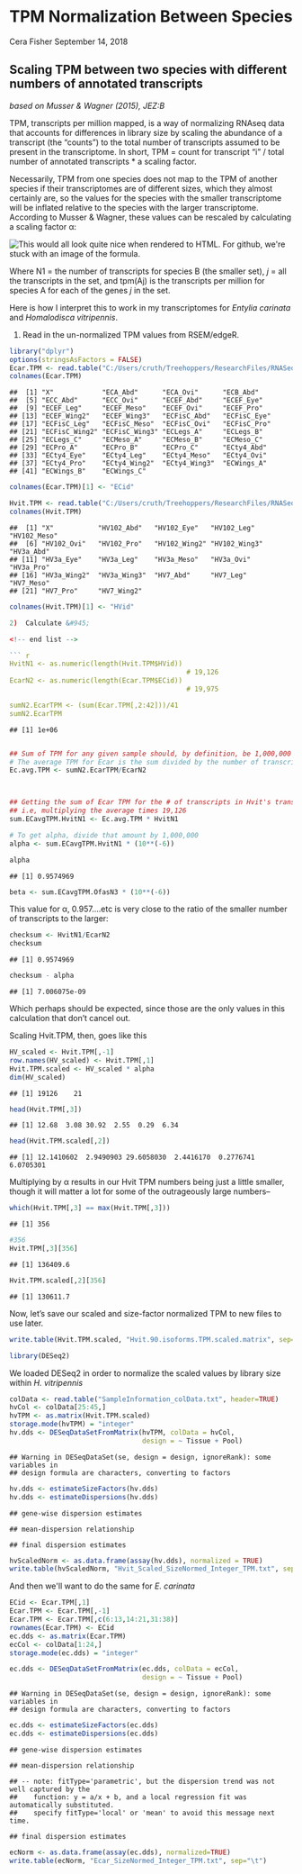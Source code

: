 TPM Normalization Between Species
================
Cera Fisher
September 14, 2018

## Scaling TPM between two species with different numbers of annotated transcripts

*based on Musser & Wagner (2015), JEZ:B*

TPM, transcripts per million mapped, is a way of normalizing RNAseq data
that accounts for differences in library size by scaling the abundance
of a transcript (the “counts”) to the total number of transcripts
assumed to be present in the transcriptome. In short, TPM = count for
transcript “i” / total number of annotated transcripts \* a scaling
factor.

Necessarily, TPM from one species does not map to the TPM of another
species if their transcriptomes are of different sizes, which they
almost certainly are, so the values for the species with the smaller
transcriptome will be inflated relative to the species with the larger
transcriptome. According to Musser & Wagner, these values can be
rescaled by calculating a scaling factor &#945;:



![This would all look quite nice when rendered to HTML. For github, 
we're stuck with an image of the formula.](https://i.imgur.com/yDpZjwm.png)

Where N1 = the number of transcripts for species B (the smaller set),
*j* = all the transcripts in the set, and tpm(Aj) is the transcripts per
million for species A for each of the genes *j* in the set.

Here is how I interpret this to work in my transcriptomes for *Entylia
carinata* and *Homalodisca vitripennis*.

1)  Read in the un-normalized TPM values from RSEM/edgeR.

<!-- end list -->

``` r
library("dplyr")
options(stringsAsFactors = FALSE)
Ecar.TPM <- read.table("C:/Users/cruth/Treehoppers/ResearchFiles/RNASeq/GeneExpression_2018/Annotation/ECEF_Refined.isoforms.TPM.not_cross_norm", sep="\t", header=TRUE)
colnames(Ecar.TPM)
```

    ##  [1] "X"            "ECA_Abd"      "ECA_Ovi"      "ECB_Abd"     
    ##  [5] "ECC_Abd"      "ECC_Ovi"      "ECEF_Abd"     "ECEF_Eye"    
    ##  [9] "ECEF_Leg"     "ECEF_Meso"    "ECEF_Ovi"     "ECEF_Pro"    
    ## [13] "ECEF_Wing2"   "ECEF_Wing3"   "ECFisC_Abd"   "ECFisC_Eye"  
    ## [17] "ECFisC_Leg"   "ECFisC_Meso"  "ECFisC_Ovi"   "ECFisC_Pro"  
    ## [21] "ECFisC_Wing2" "ECFisC_Wing3" "ECLegs_A"     "ECLegs_B"    
    ## [25] "ECLegs_C"     "ECMeso_A"     "ECMeso_B"     "ECMeso_C"    
    ## [29] "ECPro_A"      "ECPro_B"      "ECPro_C"      "ECty4_Abd"   
    ## [33] "ECty4_Eye"    "ECty4_Leg"    "ECty4_Meso"   "ECty4_Ovi"   
    ## [37] "ECty4_Pro"    "ECty4_Wing2"  "ECty4_Wing3"  "ECWings_A"   
    ## [41] "ECWings_B"    "ECWings_C"

``` r
colnames(Ecar.TPM)[1] <- "ECid"

Hvit.TPM <- read.table("C:/Users/cruth/Treehoppers/ResearchFiles/RNASeq/GeneExpression_2018/Annotation/HV_Refined.isoform.TPM.not_cross_norm", sep="\t", header=TRUE)
colnames(Hvit.TPM)
```

    ##  [1] "X"           "HV102_Abd"   "HV102_Eye"   "HV102_Leg"   "HV102_Meso" 
    ##  [6] "HV102_Ovi"   "HV102_Pro"   "HV102_Wing2" "HV102_Wing3" "HV3a_Abd"   
    ## [11] "HV3a_Eye"    "HV3a_Leg"    "HV3a_Meso"   "HV3a_Ovi"    "HV3a_Pro"   
    ## [16] "HV3a_Wing2"  "HV3a_Wing3"  "HV7_Abd"     "HV7_Leg"     "HV7_Meso"   
    ## [21] "HV7_Pro"     "HV7_Wing2"

``` r
colnames(Hvit.TPM)[1] <- "HVid"

2)  Calculate &#945;

<!-- end list -->

``` r
HvitN1 <- as.numeric(length(Hvit.TPM$HVid))
                                            # 19,126
EcarN2 <- as.numeric(length(Ecar.TPM$ECid))
                                            # 19,975

sumN2.EcarTPM <- (sum(Ecar.TPM[,2:42]))/41
sumN2.EcarTPM
```

    ## [1] 1e+06

``` r

## Sum of TPM for any given sample should, by definition, be 1,000,000
# The average TPM for Ecar is the sum divided by the number of transcripts. 
Ec.avg.TPM <- sumN2.EcarTPM/EcarN2



## Getting the sum of Ecar TPM for the # of transcripts in Hvit's transcriptome
## i.e, multiplying the average times 19,126
sum.ECavgTPM.HvitN1 <- Ec.avg.TPM * HvitN1

# To get alpha, divide that amount by 1,000,000
alpha <- sum.ECavgTPM.HvitN1 * (10**(-6))

alpha
```

    ## [1] 0.9574969

``` r
beta <- sum.ECavgTPM.OfasN3 * (10**(-6))
```

This value for 	&#945;, 0.957….etc is very close to the ratio of the
smaller number of transcripts to the larger:

``` r
checksum <- HvitN1/EcarN2
checksum
```

    ## [1] 0.9574969

``` r
checksum - alpha
```

    ## [1] 7.006075e-09

Which perhaps should be expected, since those are the only values in
this calculation that don’t cancel out.

Scaling Hvit.TPM, then, goes like this

``` r
HV_scaled <- Hvit.TPM[,-1]
row.names(HV_scaled) <- Hvit.TPM[,1]
Hvit.TPM.scaled <- HV_scaled * alpha
dim(HV_scaled)                       
```

    ## [1] 19126    21

``` r
head(Hvit.TPM[,3])
```

    ## [1] 12.68  3.08 30.92  2.55  0.29  6.34

``` r
head(Hvit.TPM.scaled[,2])
```

    ## [1] 12.1410602  2.9490903 29.6058030  2.4416170  0.2776741  6.0705301

Multiplying by 	&#945; results in our Hvit TPM numbers being just a
little smaller, though it will matter a lot for some of the outrageously
large numbers–

``` r
which(Hvit.TPM[,3] == max(Hvit.TPM[,3]))
```

    ## [1] 356

``` r
#356
Hvit.TPM[,3][356]
```

    ## [1] 136409.6

``` r
Hvit.TPM.scaled[,2][356]
```

    ## [1] 130611.7

Now, let’s save our scaled and size-factor normalized TPM to new files
to use later.

``` r
write.table(Hvit.TPM.scaled, "Hvit.90.isoforms.TPM.scaled.matrix", sep="\t")

library(DESeq2)
```
We loaded DESeq2 in order to normalize the scaled values by library size within *H. vitripennis*
``` r
colData <- read.table("SampleInformation_colData.txt", header=TRUE)
hvCol <- colData[25:45,]
hvTPM <- as.matrix(Hvit.TPM.scaled)
storage.mode(hvTPM) = "integer"
hv.dds <- DESeqDataSetFromMatrix(hvTPM, colData = hvCol, 
                                 design = ~ Tissue + Pool)
```

    ## Warning in DESeqDataSet(se, design = design, ignoreRank): some variables in
    ## design formula are characters, converting to factors

``` r
hv.dds <- estimateSizeFactors(hv.dds)
hv.dds <- estimateDispersions(hv.dds)
```

    ## gene-wise dispersion estimates

    ## mean-dispersion relationship

    ## final dispersion estimates

``` r
hvScaledNorm <- as.data.frame(assay(hv.dds), normalized = TRUE)
write.table(hvScaledNorm, "Hvit_Scaled_SizeNormed_Integer_TPM.txt", sep="\t")
```

And then we'll want to do the same for *E. carinata*

``` r
ECid <- Ecar.TPM[,1]
Ecar.TPM <- Ecar.TPM[,-1]
Ecar.TPM <- Ecar.TPM[,c(6:13,14:21,31:38)]
rownames(Ecar.TPM) <- ECid
ec.dds <- as.matrix(Ecar.TPM)
ecCol <- colData[1:24,]
storage.mode(ec.dds) = "integer"

ec.dds <- DESeqDataSetFromMatrix(ec.dds, colData = ecCol,
                                 design = ~ Tissue + Pool)
```

    ## Warning in DESeqDataSet(se, design = design, ignoreRank): some variables in
    ## design formula are characters, converting to factors

``` r
ec.dds <- estimateSizeFactors(ec.dds)
ec.dds <- estimateDispersions(ec.dds)
```

    ## gene-wise dispersion estimates

    ## mean-dispersion relationship

    ## -- note: fitType='parametric', but the dispersion trend was not well captured by the
    ##    function: y = a/x + b, and a local regression fit was automatically substituted.
    ##    specify fitType='local' or 'mean' to avoid this message next time.

    ## final dispersion estimates

``` r
ecNorm <- as.data.frame(assay(ec.dds), normalized=TRUE)
write.table(ecNorm, "Ecar_SizeNormed_Integer_TPM.txt", sep="\t")
```
